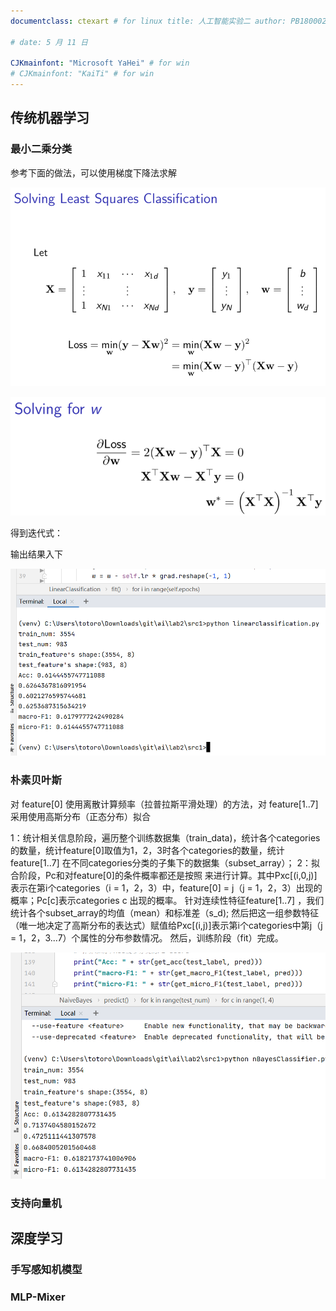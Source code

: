 ```yaml
---
documentclass: ctexart # for linux title: 人工智能实验二 author: PB18000221 袁一玮

# date: 5 月 11 日

CJKmainfont: "Microsoft YaHei" # for win
# CJKmainfont: "KaiTi" # for win
---
```


## 传统机器学习

### 最小二乘分类

参考下面的做法，可以使用梯度下降法求解

![1.1](fig/1.1.png)

![1.2](fig/1.2.png)

得到迭代式：

输出结果入下

![1.out](fig/1.out.png)

### 朴素贝叶斯

对 feature[0] 使用离散计算频率（拉普拉斯平滑处理）的方法，对 feature[1..7] 采用使用高斯分布（正态分布）拟合

1：统计相关信息阶段，遍历整个训练数据集（train_data)，统计各个categories的数量，统计feature[0]取值为1，2，3时各个categories的数量，统计feature[1..7]
在不同categories分类的子集下的数据集（subset_array）； 2：拟合阶段，Pc和对feature[0]的条件概率都还是按照 来进行计算。其中Pxc[(i,0,j)]表示在第i个categories（i =
1，2，3）中，feature[0] = j（j = 1，2，3）出现的概率；Pc[c]表示categories c 出现的概率。 针对连续性特征feature[1..7]
，我们统计各个subset_array的均值（mean）和标准差（s_d); 然后把这一组参数特征（唯一地决定了高斯分布的表达式）赋值给Pxc[(i,j)]表示第i个categories中第j（j =
1，2，3...7）个属性的分布参数情况。 然后，训练阶段（fit）完成。

![2.out](fig/2.out.png)

### 支持向量机

## 深度学习

### 手写感知机模型

### MLP-Mixer
